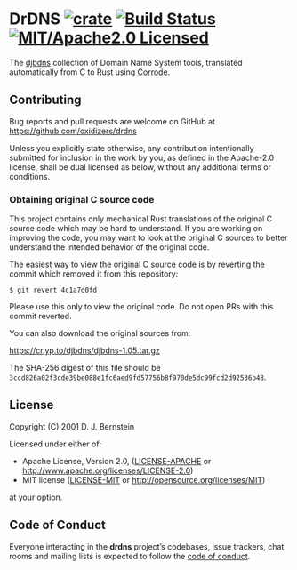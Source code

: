 # DrDNS [![crate][crate-image]][crate-link] [![Build Status][build-image]][build-link] [![MIT/Apache2.0 Licensed][license-image]][license-link]

[crate-image]: https://img.shields.io/crates/v/drdns.svg
[crate-link]: https://crates.io/crates/drdns
[build-image]: https://travis-ci.org/oxidizers/drdns.svg?branch=master
[build-link]: http://travis-ci.org/oxidizers/drdns
[license-image]: https://img.shields.io/badge/license-MIT/Apache2.0-blue.svg
[license-link]: https://github.com/oxidizers/drdns#license

The [djbdns] collection of Domain Name System tools, translated automatically
from C to Rust using [Corrode].

[djbdns]: https://cr.yp.to/djbdns/blurb/overview.html
[Corrode]: https://github.com/jameysharp/corrode

## Contributing

Bug reports and pull requests are welcome on GitHub at https://github.com/oxidizers/drdns

Unless you explicitly state otherwise, any contribution intentionally
submitted for inclusion in the work by you, as defined in the Apache-2.0
license, shall be dual licensed as below, without any additional terms or
conditions.

### Obtaining original C source code

This project contains only mechanical Rust translations of the original C
source code which may be hard to understand. If you are working on improving
the code, you may want to look at the original C sources to better understand
the intended behavior of the original code.

The easiest way to view the original C source code is by reverting the commit
which removed it from this repository:

```shell
$ git revert 4c1a7d0fd
```

Please use this only to view the original code. Do not open PRs with this
commit reverted.

You can also download the original sources from:

https://cr.yp.to/djbdns/djbdns-1.05.tar.gz

The SHA-256 digest of this file should be
`3ccd826a02f3cde39be088e1fc6aed9fd57756b8f970de5dc99fcd2d92536b48`.

## License

Copyright (C) 2001 D. J. Bernstein

Licensed under either of:

* Apache License, Version 2.0, ([LICENSE-APACHE](LICENSE-APACHE) or http://www.apache.org/licenses/LICENSE-2.0)
* MIT license ([LICENSE-MIT](LICENSE-MIT) or http://opensource.org/licenses/MIT)

at your option.

## Code of Conduct

Everyone interacting in the **drdns** project’s codebases, issue trackers, chat
rooms and mailing lists is expected to follow the [code of conduct].

[code of conduct]: https://github.com/oxidizers/drdns/blob/master/CODE_OF_CONDUCT.md
